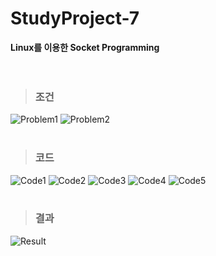 # StudyProject-7
<strong>Linux를 이용한 Socket Programming</strong><br><br><br>

> ### 조건
![Problem1](https://user-images.githubusercontent.com/76520025/116525816-dcdee500-a913-11eb-8aa1-b5791ff63d73.JPG)
![Problem2](https://user-images.githubusercontent.com/76520025/116525818-dcdee500-a913-11eb-8cb1-7217930a2cbc.JPG)<br/><br/>

> ### 코드
![Code1](https://user-images.githubusercontent.com/76520025/116525810-db152180-a913-11eb-9c9f-4fe64e667e1c.JPG)
![Code2](https://user-images.githubusercontent.com/76520025/116525811-dbadb800-a913-11eb-90af-9f2f2e28dd26.JPG)
![Code3](https://user-images.githubusercontent.com/76520025/116525812-dbadb800-a913-11eb-8057-9da562653b9d.JPG)
![Code4](https://user-images.githubusercontent.com/76520025/116525813-dc464e80-a913-11eb-8dc6-d43e8d07521d.JPG)
![Code5](https://user-images.githubusercontent.com/76520025/116525815-dc464e80-a913-11eb-8332-360d5588dfb8.JPG)<br/><br/>

> ### 결과
![Result](https://user-images.githubusercontent.com/76520025/116525807-d9e3f480-a913-11eb-9e3d-e5a2a82fca8e.JPG)


